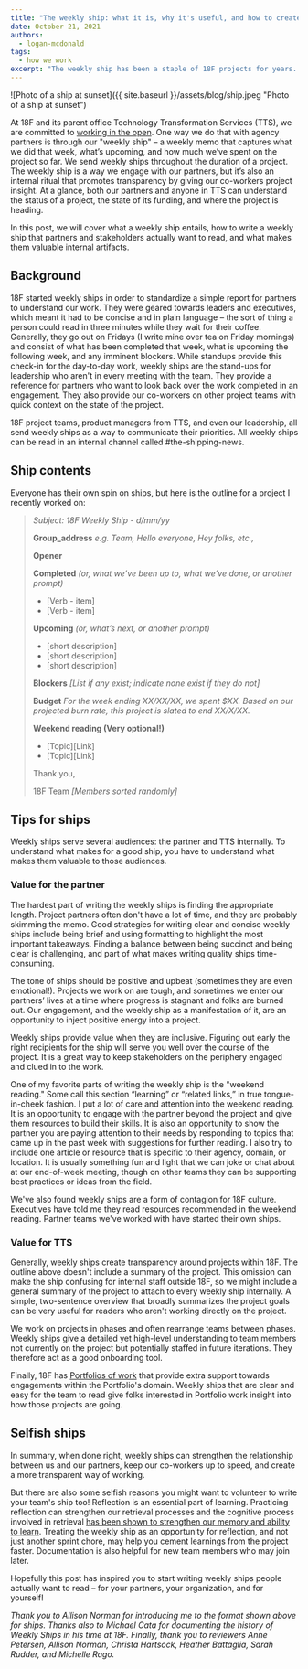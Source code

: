 ```yaml
---
title: "The weekly ship: what it is, why it's useful, and how to create your own"
date: October 21, 2021
authors:
  - logan-mcdonald
tags:
  - how we work
excerpt: "The weekly ship has been a staple of 18F projects for years. It is a way to engage partners, inform teammates, and reflect on our work."
---
```


![Photo of a ship at sunset]({{ site.baseurl }}/assets/blog/ship.jpeg "Photo of a ship at sunset")

At 18F and its parent office Technology Transformation Services (TTS), we are committed to [working in the open](https://18f.gsa.gov/open-source-policy/). One way we do that with agency partners is through our "weekly ship" – a weekly memo that captures what we did that week, what’s upcoming, and how much we’ve spent on the project so far. We send weekly ships throughout the duration of a project. The weekly ship is a way we engage with our partners, but it’s also an internal ritual that promotes transparency by giving our co-workers project insight. At a glance, both our partners and anyone in TTS can understand the status of a project, the state of its funding, and where the project is heading.

In this post, we will cover what a weekly ship entails, how to write a weekly ship that partners and stakeholders actually want to read, and what makes them valuable internal artifacts.

## Background

18F started weekly ships in order to standardize a simple report for partners to understand our work. They were geared towards leaders and executives, which meant it had to be concise and in plain language – the sort of thing a person could read in three minutes while they wait for their coffee. Generally, they go out on Fridays (I write mine over tea on Friday mornings) and consist of what has been completed that week, what is upcoming the following week, and any imminent blockers. While standups provide this check-in for the day-to-day work, weekly ships are the stand-ups for leadership who aren't in every meeting with the team. They provide a reference for partners who want to look back over the work completed in an engagement. They also provide our co-workers on other project teams with quick context on the state of the project. 

18F project teams, product managers from TTS, and even our leadership, all send weekly ships as a way to communicate their priorities. All weekly ships can be read in an internal channel called #the-shipping-news. 

## Ship contents

Everyone has their own spin on ships, but here is the outline for a project I recently worked on:

> _Subject: 18F Weekly Ship - d/mm/yy_
> 
> **Group_address** _e.g. Team,  Hello everyone, Hey folks, etc.,_
>
> **Opener**
> 
> **Completed** _(or, what we’ve been up to, what we’ve done, or another prompt)_
> * [Verb - item]
> * [Verb - item]
> 
> **Upcoming** _(or, what’s next, or another prompt)_
> * [short description]
> * [short description]
> * [short description]
> 
> **Blockers**
> _[List if any exist; indicate none exist if they do not]_
> 
> **Budget**
> _For the week ending XX/XX/XX, we spent $XX. Based on our projected burn rate, this project is slated to end XX/X/XX._
> 
> **Weekend reading (Very optional!)**
> * [Topic][Link]
> * [Topic][Link]
>
> Thank you,
>
> 18F Team
> _[Members sorted randomly]_

## Tips for ships

Weekly ships serve several audiences: the partner and TTS internally. To understand what makes for a good ship, you have to understand what makes them valuable to those audiences.

### Value for the partner

The hardest part of writing the weekly ships is finding the appropriate length. Project partners often don't have a lot of time, and they are probably skimming the memo. Good strategies for writing clear and concise weekly ships include being brief and using formatting to highlight the most important takeaways. Finding a balance between being succinct and being clear is challenging, and part of what makes writing quality ships time-consuming.

The tone of ships should be positive and upbeat (sometimes they are even emotional!). Projects we work on are tough, and sometimes we enter our partners’ lives at a time where progress is stagnant and folks are burned out. Our engagement, and the weekly ship as a manifestation of it, are an opportunity to inject positive energy into a project.

Weekly ships provide value when they are inclusive. Figuring out early the right recipients for the ship will serve you well over the course of the project. It is a great way to keep stakeholders on the periphery engaged and clued in to the work.

One of my favorite parts of writing the weekly ship is the "weekend reading." Some call this section “learning” or “related links,” in true tongue-in-cheek fashion. I put a lot of care and attention into the weekend reading. It is an opportunity to engage with the partner beyond the project and give them resources to build their skills. It is also an opportunity to show the partner you are paying attention to their needs by responding to topics that came up in the past week with suggestions for further reading. I also try to include one article or resource that is specific to their agency, domain, or location. It is usually something fun and light that we can joke or chat about at our end-of-week meeting, though on other teams they can be supporting best practices or ideas from the field.

We've also found weekly ships are a form of contagion for 18F culture. Executives have told me they read resources recommended in the weekend reading. Partner teams we've worked with have started their own ships. 

### Value for TTS

Generally, weekly ships create transparency around projects within 18F. The outline above doesn't include a summary of the project. This omission can make the ship confusing for internal staff outside 18F, so we might include a general summary of the project to attach to every weekly ship internally. A simple, two-sentence overview that broadly summarizes the project goals can be very useful for readers who aren't working directly on the project.

We work on projects in phases and often rearrange teams between phases. Weekly ships give a detailed yet high-level understanding to team members not currently on the project but potentially staffed in future iterations. They therefore act as a good onboarding tool.

Finally, 18F has [Portfolios of work](https://portfolios.18f.gov/) that provide extra support towards engagements within the Portfolio's domain. Weekly ships that are clear and easy for the team to read give folks interested in Portfolio work insight into how those projects are going.

## Selfish ships

In summary, when done right, weekly ships can strengthen the relationship between us and our partners, keep our co-workers up to speed, and create a more transparent way of working.

But there are also some selfish reasons you might want to volunteer to write your team's ship too! Reflection is an essential part of learning. Practicing reflection can strengthen our retrieval processes and the cognitive process involved in retrieval [has been shown to strengthen our memory and ability to learn](https://www.apa.org/science/about/psa/2016/06/learning-memory). Treating the weekly ship as an opportunity for reflection, and not just another sprint chore, may help you cement learnings from the project faster. Documentation is also helpful for new team members who may join later.

Hopefully this post has inspired you to start writing weekly ships people actually want to read – for your partners, your organization, and for yourself!

_Thank you to Allison Norman for introducing me to the format shown above for ships. Thanks also to Michael Cata for documenting the history of Weekly Ships in his time at 18F. Finally, thank you to reviewers Anne Petersen, Allison Norman, Christa Hartsock, Heather Battaglia, Sarah Rudder, and Michelle Rago._